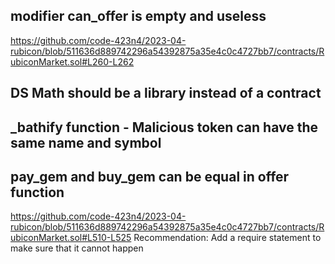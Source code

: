 ## modifier can_offer is empty and useless 
https://github.com/code-423n4/2023-04-rubicon/blob/511636d889742296a54392875a35e4c0c4727bb7/contracts/RubiconMarket.sol#L260-L262

## DS Math should be a library instead of a contract 

## _bathify function - Malicious token can have the same name and symbol


## pay_gem and buy_gem can be equal in offer function
https://github.com/code-423n4/2023-04-rubicon/blob/511636d889742296a54392875a35e4c0c4727bb7/contracts/RubiconMarket.sol#L510-L525
Recommendation: Add a require statement to make sure that it cannot happen



